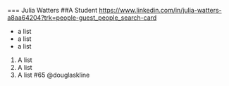 === Julia Watters
##A Student 
https://www.linkedin.com/in/julia-watters-a8aa64204?trk=people-guest_people_search-card
* a list
* a list
* a list
1) A list
2) A list
3) A list
#65
@douglaskline